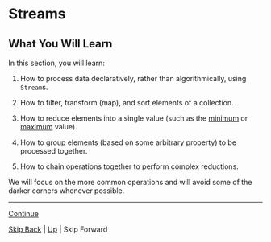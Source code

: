 # Streams

## What You Will Learn

In this section, you will learn:

1. How to process data declaratively, rather than algorithmically, using
   `Stream`s.

2. How to filter, transform (map), and sort elements of a collection.

3. How to reduce elements into a single value (such as the
   [minimum](https://docs.oracle.com/javase/8/docs/api/java/util/stream/Collectors.html#minBy-java.util.Comparator-)
   or
   [maximum](https://docs.oracle.com/javase/8/docs/api/java/util/stream/Collectors.html#maxBy-java.util.Comparator-)
   value).

4. How to group elements (based on some arbitrary property) to be processed
   together.

5. How to chain operations together to perform complex reductions.

We will focus on the more common operations and will avoid some of the darker
corners whenever possible.

---

[Continue](overview.md)

[Skip Back](../optional/start.md) | [Up](../start.md) | Skip Forward
